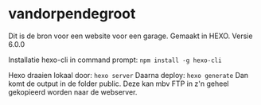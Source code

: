 # vandorpendegroot
Dit is de bron voor een website voor een garage. 
Gemaakt in HEXO. Versie 6.0.0

Installatie hexo-cli in command prompt: `npm install -g hexo-cli`

Hexo draaien lokaal door: `hexo server`
Daarna deploy: `hexo generate`
Dan komt de output in de folder public. Deze kan mbv FTP in z'n geheel gekopieerd worden naar de webserver.